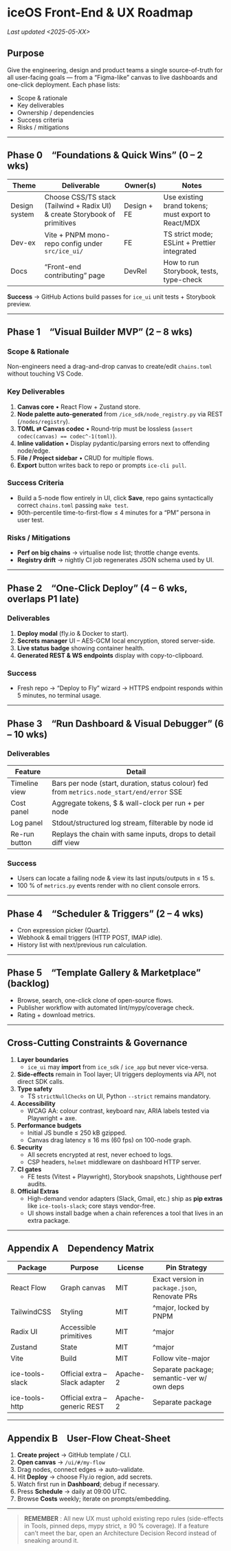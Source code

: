 # iceOS Front-End & UX Roadmap  
*Last updated <2025-05-XX>*  

## Purpose  
Give the engineering, design and product teams a single source-of-truth for all user-facing goals — from a “Figma-like” canvas to live dashboards and one-click deployment.  Each phase lists:  
* Scope & rationale  
* Key deliverables  
* Ownership / dependencies  
* Success criteria  
* Risks / mitigations  

---

## Phase 0 “Foundations & Quick Wins” (0 – 2 wks)

| Theme | Deliverable | Owner(s) | Notes |
|-------|-------------|----------|-------|
| Design system | Choose CSS/TS stack (Tailwind + Radix UI) & create Storybook of primitives | Design + FE | Use existing brand tokens; must export to React/MDX |
| Dev-ex | Vite + PNPM mono-repo config under `src/ice_ui/` | FE | TS strict mode; ESLint + Prettier integrated |
| Docs | “Front-end contributing” page | DevRel | How to run Storybook, tests, type-check |

**Success** → GitHub Actions build passes for `ice_ui` unit tests + Storybook preview.

---

## Phase 1 “Visual Builder MVP” (2 – 8 wks)

### Scope & Rationale  
Non-engineers need a drag-and-drop canvas to create/edit `chains.toml` without touching VS Code.

### Key Deliverables  
1. **Canvas core** • React Flow  + Zustand store.  
2. **Node palette auto-generated** from `/ice_sdk/node_registry.py` via REST (`/nodes/registry`).  
3. **TOML ⇄ Canvas codec** • Round-trip must be lossless (`assert codec(canvas) == codec^-1(toml)`).  
4. **Inline validation** • Display pydantic/parsing errors next to offending node/edge.  
5. **File / Project sidebar** • CRUD for multiple flows.  
6. **Export** button writes back to repo or prompts `ice-cli pull`.

### Success Criteria  
* Build a 5-node flow entirely in UI, click **Save**, repo gains syntactically correct `chains.toml` passing `make test`.  
* 90th-percentile time-to-first-flow ≤ 4 minutes for a “PM” persona in user test.

### Risks / Mitigations  
* **Perf on big chains** → virtualise node list; throttle change events.  
* **Registry drift** → nightly CI job regenerates JSON schema used by UI.

---

## Phase 2 “One-Click Deploy” (4 – 6 wks, overlaps P1 late)

### Deliverables  
1. **Deploy modal** (fly.io & Docker to start).  
2. **Secrets manager** UI – AES-GCM local encryption, stored server-side.  
3. **Live status badge** showing container health.  
4. **Generated REST & WS endpoints** display with copy-to-clipboard.  

### Success  
* Fresh repo → “Deploy to Fly” wizard → HTTPS endpoint responds within 5 minutes, no terminal usage.  

---

## Phase 3 “Run Dashboard & Visual Debugger” (6 – 10 wks)

### Deliverables  
| Feature | Detail |
|---------|--------|
| Timeline view | Bars per node (start, duration, status colour) fed from `metrics.node_start/end/error` SSE |
| Cost panel | Aggregate tokens, $ & wall-clock per run + per node |
| Log panel | Stdout/structured log stream, filterable by node id |
| Re-run button | Replays the chain with same inputs, drops to detail diff view |

### Success  
* Users can locate a failing node & view its last inputs/outputs in ≤ 15 s.  
* 100 % of `metrics.py` events render with no client console errors.

---

## Phase 4 “Scheduler & Triggers” (2 – 4 wks)

* Cron expression picker (Quartz).  
* Webhook & email triggers (HTTP POST, IMAP idle).  
* History list with next/previous run calculation.

---

## Phase 5 “Template Gallery & Marketplace” (backlog)

* Browse, search, one-click clone of open-source flows.  
* Publisher workflow with automated lint/mypy/coverage check.  
* Rating + download metrics.

---

## Cross-Cutting Constraints & Governance

1. **Layer boundaries**  
   * `ice_ui` may **import** from `ice_sdk` / `ice_app` but never vice-versa.  
2. **Side-effects** remain in Tool layer; UI triggers deployments via API, not direct SDK calls.  
3. **Type safety**  
   * TS `strictNullChecks` on UI, Python `--strict` remains mandatory.  
4. **Accessibility**  
   * WCAG AA: colour contrast, keyboard nav, ARIA labels tested via Playwright + axe.  
5. **Performance budgets**  
   * Initial JS bundle ≤ 250 kB gzipped.  
   * Canvas drag latency ≤ 16 ms (60 fps) on 100-node graph.  
6. **Security**  
   * All secrets encrypted at rest, never echoed to logs.  
   * CSP headers, `helmet` middleware on dashboard HTTP server.  
7. **CI gates**  
   * FE tests (Vitest + Playwright), Storybook snapshots, Lighthouse perf audits.  
8. **Official Extras**  
   * High-demand vendor adapters (Slack, Gmail, etc.) ship as **pip extras** like `ice-tools-slack`; core stays vendor-free.  
   * UI shows install badge when a chain references a tool that lives in an extra package.

---

## Appendix A Dependency Matrix

| Package | Purpose | License | Pin Strategy |
|---------|---------|---------|--------------|
| React Flow | Graph canvas | MIT | Exact version in `package.json`, Renovate PRs |
| TailwindCSS | Styling | MIT | ^major, locked by PNPM |
| Radix UI | Accessible primitives | MIT | ^major |
| Zustand | State | MIT | ^major |
| Vite | Build | MIT | Follow vite-major |
| ice-tools-slack | Official extra – Slack adapter | Apache-2 | Separate package; semantic-ver w/ own deps |
| ice-tools-http | Official extra – generic REST | Apache-2 | Separate package |

---

## Appendix B User-Flow Cheat-Sheet

1. **Create project** → GitHub template / CLI.  
2. **Open canvas** → `/ui/#/my-flow`  
3. Drag nodes, connect edges → auto-validate.  
4. Hit **Deploy** → choose Fly.io region, add secrets.  
5. Watch first run in **Dashboard**; debug if necessary.  
6. Press **Schedule** → daily at 09:00 UTC.  
7. Browse **Costs** weekly; iterate on prompts/embedding.

---

> **REMEMBER** : All new UX must uphold existing repo rules (side-effects in Tools, pinned deps, mypy strict, ≥ 90 % coverage).  If a feature can’t meet the bar, open an Architecture Decision Record instead of sneaking around it.
